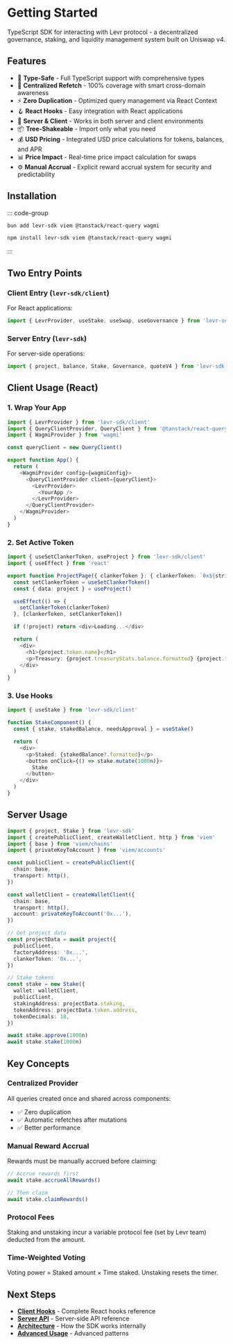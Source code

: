# Getting Started

TypeScript SDK for interacting with Levr protocol - a decentralized governance, staking, and liquidity management system built on Uniswap v4.

## Features

- 🎯 **Type-Safe** - Full TypeScript support with comprehensive types
- 🔄 **Centralized Refetch** - 100% coverage with smart cross-domain awareness
- ⚡ **Zero Duplication** - Optimized query management via React Context
- 🪝 **React Hooks** - Easy integration with React applications
- 🔌 **Server & Client** - Works in both server and client environments
- 📦 **Tree-Shakeable** - Import only what you need
- 💰 **USD Pricing** - Integrated USD price calculations for tokens, balances, and APR
- 📊 **Price Impact** - Real-time price impact calculation for swaps
- ⚙️ **Manual Accrual** - Explicit reward accrual system for security and predictability

## Installation

::: code-group

```bash [bun]
bun add levr-sdk viem @tanstack/react-query wagmi
```

```bash [npm]
npm install levr-sdk viem @tanstack/react-query wagmi
```

:::

## Two Entry Points

### Client Entry (`levr-sdk/client`)

For React applications:

```typescript
import { LevrProvider, useStake, useSwap, useGovernance } from 'levr-sdk/client'
```

### Server Entry (`levr-sdk`)

For server-side operations:

```typescript
import { project, balance, Stake, Governance, quoteV4 } from 'levr-sdk'
```

## Client Usage (React)

### 1. Wrap Your App

```typescript
import { LevrProvider } from 'levr-sdk/client'
import { QueryClientProvider, QueryClient } from '@tanstack/react-query'
import { WagmiProvider } from 'wagmi'

const queryClient = new QueryClient()

export function App() {
  return (
    <WagmiProvider config={wagmiConfig}>
      <QueryClientProvider client={queryClient}>
        <LevrProvider>
          <YourApp />
        </LevrProvider>
      </QueryClientProvider>
    </WagmiProvider>
  )
}
```

### 2. Set Active Token

```typescript
import { useSetClankerToken, useProject } from 'levr-sdk/client'
import { useEffect } from 'react'

export function ProjectPage({ clankerToken }: { clankerToken: `0x${string}` }) {
  const setClankerToken = useSetClankerToken()
  const { data: project } = useProject()

  useEffect(() => {
    setClankerToken(clankerToken)
  }, [clankerToken, setClankerToken])

  if (!project) return <div>Loading...</div>

  return (
    <div>
      <h1>{project.token.name}</h1>
      <p>Treasury: {project.treasuryStats.balance.formatted} {project.token.symbol}</p>
    </div>
  )
}
```

### 3. Use Hooks

```typescript
import { useStake } from 'levr-sdk/client'

function StakeComponent() {
  const { stake, stakedBalance, needsApproval } = useStake()

  return (
    <div>
      <p>Staked: {stakedBalance?.formatted}</p>
      <button onClick={() => stake.mutate(1000n)}>
        Stake
      </button>
    </div>
  )
}
```

## Server Usage

```typescript
import { project, Stake } from 'levr-sdk'
import { createPublicClient, createWalletClient, http } from 'viem'
import { base } from 'viem/chains'
import { privateKeyToAccount } from 'viem/accounts'

const publicClient = createPublicClient({
  chain: base,
  transport: http(),
})

const walletClient = createWalletClient({
  chain: base,
  transport: http(),
  account: privateKeyToAccount('0x...'),
})

// Get project data
const projectData = await project({
  publicClient,
  factoryAddress: '0x...',
  clankerToken: '0x...',
})

// Stake tokens
const stake = new Stake({
  wallet: walletClient,
  publicClient,
  stakingAddress: projectData.staking,
  tokenAddress: projectData.token.address,
  tokenDecimals: 18,
})

await stake.approve(1000n)
await stake.stake(1000n)
```

## Key Concepts

### Centralized Provider

All queries created once and shared across components:

- ✅ Zero duplication
- ✅ Automatic refetches after mutations
- ✅ Better performance

### Manual Reward Accrual

Rewards must be manually accrued before claiming:

```typescript
// Accrue rewards first
await stake.accrueAllRewards()

// Then claim
await stake.claimRewards()
```

### Protocol Fees

Staking and unstaking incur a variable protocol fee (set by Levr team) deducted from the amount.

### Time-Weighted Voting

Voting power = Staked amount × Time staked. Unstaking resets the timer.

## Next Steps

- **[Client Hooks](./client-hooks/)** - Complete React hooks reference
- **[Server API](./server-api/)** - Server-side API reference
- **[Architecture](./architecture.md)** - How the SDK works internally
- **[Advanced Usage](./advanced-usage.md)** - Advanced patterns
